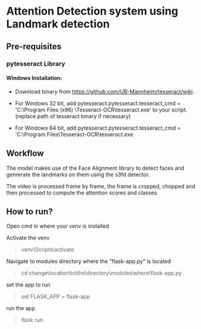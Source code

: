 # Attention Detection system using Landmark detection

## Pre-requisites

### pytesseract Library

#### Windows Installation:

* Download binary from https://github.com/UB-Mannheim/tesseract/wiki.

* For Windows 32 bit, add pytesseract.pytesseract.tesseract_cmd = 'C:\\Program Files (x86)
  \\Tesseract-OCR\\tesseract.exe' to your script. (replace path of tesseract binary if necessary)

* For Windows 64 bit, add pytesseract.pytesseract.tesseract_cmd = 'C:\\Program Files\\Tesseract-OCR\\tesseract.exe

## Workflow

The model makes use of the Face Alignment library to detect faces and genrerate the landmarks on them using the s3fd
detector.

The video is processed frame by frame, the frame is cropped, chopped and then processed to compute the attention scores
and classes

## How to run?

Open cmd in where your venv is installed

Activate the venv
>venv\Scripts\activate

Navigate to modules directory where the "flask-app.py" is located
>cd change\location\to\the\directory\modules\where\flask-app.py

set the app to run
>set FLASK_APP = flask-app

run the app
>flask run
